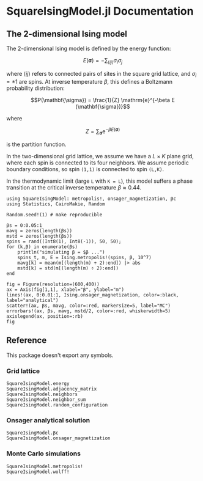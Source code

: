 # SquareIsingModel.jl Documentation

## The 2-dimensional Ising model

The 2-dimensional Ising model is defined by the energy function:

```math
E(\mathbf{\sigma}) = - \sum_{\langle i j \rangle} \sigma_i \sigma_j
```

where $\langle i j \rangle$ refers to connected pairs of sites in the square grid lattice, and $\sigma_i = \pm 1$ are spins.
At inverse temperature $\beta$, this defines a Boltzmann probability distribution:

```math
P(\mathbf{\sigma}) = \frac{1}{Z} \mathrm{e}^{-\beta E (\mathbf{\sigma})}
```

where

```math
Z = \sum_{\mathbf{\sigma}} \mathrm{e}^{-\beta E(\mathbf{\sigma})}
```

is the partition function.

In the two-dimensional grid lattice, we assume we have a $L\times K$ plane grid, where each spin is connected to its four neighbors.
We assume periodic boundary conditions, so spin `(1,1)` is connected to spin `(L,K)`.

In the thermodynamic limit (large `L` with `K = L`), this model suffers a phase transition at the critical inverse temperature $\beta \approx 0.44$.

```@example
using SquareIsingModel: metropolis!, onsager_magnetization, βc
using Statistics, CairoMakie, Random

Random.seed!(1) # make reproducible

βs = 0:0.05:1
mavg = zeros(length(βs))
mstd = zeros(length(βs))
spins = rand((Int8(1), Int8(-1)), 50, 50);
for (k,β) in enumerate(βs)
    println("simulating β = $β ...")
    spins_t, m, E = Ising.metropolis!(spins, β, 10^7)
    mavg[k] = mean(m[(length(m) ÷ 2):end]) |> abs
    mstd[k] = std(m[(length(m) ÷ 2):end])
end

fig = Figure(resolution=(600,400))
ax = Axis(fig[1,1], xlabel="β", ylabel="m")
lines!(ax, 0:0.01:1, Ising.onsager_magnetization, color=:black, label="analytical")
scatter!(ax, βs, mavg, color=:red, markersize=5, label="MC")
errorbars!(ax, βs, mavg, mstd/2, color=:red, whiskerwidth=5)
axislegend(ax, position=:rb)
fig
```

## Reference

This package doesn't export any symbols. 

### Grid lattice

```@docs
SquareIsingModel.energy
SquareIsingModel.adjacency_matrix
SquareIsingModel.neighbors
SquareIsingModel.neighbor_sum
SquareIsingModel.random_configuration
```

### Onsager analytical solution

```@docs
SquareIsingModel.βc
SquareIsingModel.onsager_magnetization
```

### Monte Carlo simulations

```@docs
SquareIsingModel.metropolis!
SquareIsingModel.wolff!
```

